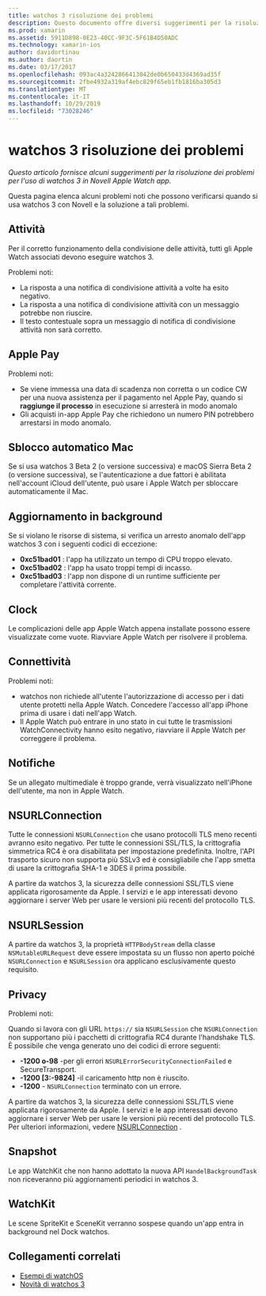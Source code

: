 ```yaml
---
title: watchos 3 risoluzione dei problemi
description: Questo documento offre diversi suggerimenti per la risoluzione dei problemi quando si lavora con watchos 3 in Novell. I suggerimenti sono correlati a attività, Apple Pay, aggiornamento in background, NSURLConnection, privacy e altro ancora.
ms.prod: xamarin
ms.assetid: 5911D898-0E23-40CC-9F3C-5F61B4D50ADC
ms.technology: xamarin-ios
author: davidortinau
ms.author: daortin
ms.date: 03/17/2017
ms.openlocfilehash: 093ac4a3242866413042de0b650433d4369ad35f
ms.sourcegitcommit: 2fbe4932a319af4ebc829f65eb1fb1816ba305d3
ms.translationtype: MT
ms.contentlocale: it-IT
ms.lasthandoff: 10/29/2019
ms.locfileid: "73028246"
---
```

# <a name="watchos-3-troubleshooting"></a>watchos 3 risoluzione dei problemi

_Questo articolo fornisce alcuni suggerimenti per la risoluzione dei problemi per l'uso di watchos 3 in Novell Apple Watch app._

Questa pagina elenca alcuni problemi noti che possono verificarsi quando si usa watchos 3 con Novell e la soluzione a tali problemi.

## <a name="activities"></a>Attività

Per il corretto funzionamento della condivisione delle attività, tutti gli Apple Watch associati devono eseguire watchos 3.

Problemi noti:

- La risposta a una notifica di condivisione attività a volte ha esito negativo.
- La risposta a una notifica di condivisione attività con un messaggio potrebbe non riuscire.
- Il testo contestuale sopra un messaggio di notifica di condivisione attività non sarà corretto.

## <a name="apple-pay"></a>Apple Pay

Problemi noti:

- Se viene immessa una data di scadenza non corretta o un codice CW per una nuova assistenza per il pagamento nel Apple Pay, quando si **raggiunge il processo** in esecuzione si arresterà in modo anomalo
- Gli acquisti in-app Apple Pay che richiedono un numero PIN potrebbero arrestarsi in modo anomalo.

## <a name="auto-mac-unlock"></a>Sblocco automatico Mac

Se si usa watchos 3 Beta 2 (o versione successiva) e macOS Sierra Beta 2 (o versione successiva), se l'autenticazione a due fattori è abilitata nell'account iCloud dell'utente, può usare i Apple Watch per sbloccare automaticamente il Mac.

## <a name="background-refresh"></a>Aggiornamento in background

Se si violano le risorse di sistema, si verifica un arresto anomalo dell'app watchos 3 con i seguenti codici di eccezione:

- **0xc51bad01** : l'app ha utilizzato un tempo di CPU troppo elevato.
- **0xc51bad02** : l'app ha usato troppi tempi di incasso.
- **0xc51bad03** : l'app non dispone di un runtime sufficiente per completare l'attività corrente.

## <a name="clock"></a>Clock

Le complicazioni delle app Apple Watch appena installate possono essere visualizzate come vuote. Riavviare Apple Watch per risolvere il problema.

## <a name="connectivity"></a>Connettività

Problemi noti:

- watchos non richiede all'utente l'autorizzazione di accesso per i dati utente protetti nella Apple Watch. Concedere l'accesso all'app iPhone prima di usare i dati nell'app Watch.
- Il Apple Watch può entrare in uno stato in cui tutte le trasmissioni WatchConnectivity hanno esito negativo, riavviare il Apple Watch per correggere il problema.

## <a name="notifications"></a>Notifiche

Se un allegato multimediale è troppo grande, verrà visualizzato nell'iPhone dell'utente, ma non in Apple Watch.

## <a name="nsurlconnection"></a>NSURLConnection

Tutte le connessioni `NSURLConnection` che usano protocolli TLS meno recenti avranno esito negativo. Per tutte le connessioni SSL/TLS, la crittografia simmetrica RC4 è ora disabilitata per impostazione predefinita. Inoltre, l'API trasporto sicuro non supporta più SSLv3 ed è consigliabile che l'app smetta di usare la crittografia SHA-1 e 3DES il prima possibile.

A partire da watchos 3, la sicurezza delle connessioni SSL/TLS viene applicata rigorosamente da Apple. I servizi e le app interessati devono aggiornare i server Web per usare le versioni più recenti del protocollo TLS.

## <a name="nsurlsession"></a>NSURLSession

A partire da watchos 3, la proprietà `HTTPBodyStream` della classe `NSMutableURLRequest` deve essere impostata su un flusso non aperto poiché `NSURLConnection` e `NSURLSession` ora applicano esclusivamente questo requisito.

## <a name="privacy"></a>Privacy

Problemi noti:

Quando si lavora con gli URL `https://` sia `NSURLSession` che `NSURLConnection` non supportano più i pacchetti di crittografia RC4 durante l'handshake TLS. È possibile che venga generato uno dei codici di errore seguenti:

- **-1200 o-98** -per gli errori `NSURLErrorSecurityConnectionFailed` e SecureTransport.
- **-1200 [3:-9824]** -il caricamento http non è riuscito.
- **-1200** - `NSURLConnection` terminato con un errore.

A partire da watchos 3, la sicurezza delle connessioni SSL/TLS viene applicata rigorosamente da Apple. I servizi e le app interessati devono aggiornare i server Web per usare le versioni più recenti del protocollo TLS. Per ulteriori informazioni, vedere [NSURLConnection](#nsurlconnection) .

## <a name="snapshots"></a>Snapshot

Le app WatchKit che non hanno adottato la nuova API `HandelBackgroundTask` non riceveranno più aggiornamenti periodici in watchos 3. 

## <a name="watchkit"></a>WatchKit

Le scene SpriteKit e SceneKit verranno sospese quando un'app entra in background nel Dock watchos.

## <a name="related-links"></a>Collegamenti correlati

- [Esempi di watchOS](https://docs.microsoft.com/samples/browse/?products=xamarin&term=Xamarin.iOS+watchOS)
- [Novità di watchos 3](https://developer.apple.com/library/prerelease/content/releasenotes/General/WhatsNewInwatchOS/Articles/watchOS3.html#//apple_ref/doc/uid/TP40017085-SW1)
